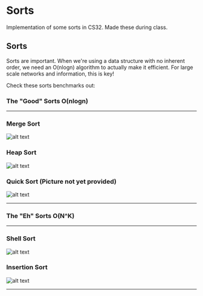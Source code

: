 # Sorts
Implementation of some sorts in CS32. Made these during class.

## Sorts

Sorts are important. When we're using a data structure with no inherent order, we need an O(nlogn) algorithm to actually make it efficient.
For large scale networks and information, this is key!

Check these sorts benchmarks out:

### The "Good" Sorts O(nlogn)
---
### Merge Sort
![alt text][logo1]

[logo1]: http://i.imgur.com/E1NS152.png
### Heap Sort
![alt text][logo2]

[logo2]: http://i.imgur.com/Pnc8SI1.png
### Quick Sort (Picture not yet provided)
![alt text][logo5]

[logo5]: http://i.imgur.com/Q7DbIbJ.png
---
### The "Eh" Sorts O(N^K)
---
### Shell Sort
![alt text][logo3]

[logo3]: http://i.imgur.com/wBbR6tq.png
### Insertion Sort
![alt text][logo4]

[logo4]: http://i.imgur.com/MJ8PlNc.png
---
